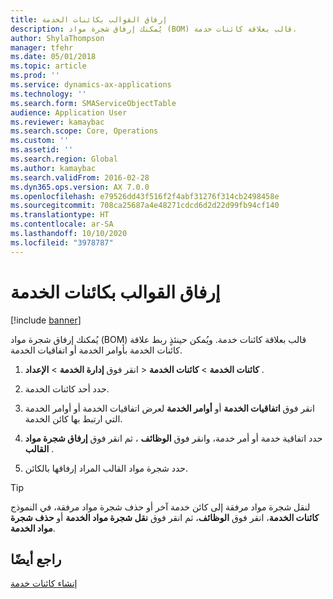 ```yaml
---
title: إرفاق القوالب بكائنات الخدمة
description: يُمكنك إرفاق شجرة مواد (BOM) قالب بعلاقة كائنات خدمة.
author: ShylaThompson
manager: tfehr
ms.date: 05/01/2018
ms.topic: article
ms.prod: ''
ms.service: dynamics-ax-applications
ms.technology: ''
ms.search.form: SMAServiceObjectTable
audience: Application User
ms.reviewer: kamaybac
ms.search.scope: Core, Operations
ms.custom: ''
ms.assetid: ''
ms.search.region: Global
ms.author: kamaybac
ms.search.validFrom: 2016-02-28
ms.dyn365.ops.version: AX 7.0.0
ms.openlocfilehash: e79526dd43f516f2f4abf31276f314cb2498458e
ms.sourcegitcommit: 708ca25687a4e48271cdcd6d2d22d99fb94cf140
ms.translationtype: HT
ms.contentlocale: ar-SA
ms.lasthandoff: 10/10/2020
ms.locfileid: "3978787"
---
```

# <a name="attach-templates-to-service-objects"></a>إرفاق القوالب بكائنات الخدمة    

[!include [banner](../includes/banner.md)]


يُمكنك إرفاق شجرة مواد (BOM) قالب بعلاقة كائنات خدمة. ويُمكن حينئذٍ ربط علاقة كائنات الخدمة بأوامر الخدمة أو اتفاقيات الخدمة.

1.  انقر فوق **إدارة الخدمة** \> **الإعداد‏‎** \> **كائنات الخدمة** \> **كائنات الخدمة** .

2.  حدد أحد كائنات الخدمة.

3.  انقر فوق **اتفاقيات الخدمة** أو **أوامر الخدمة** لعرض اتفاقيات الخدمة أو أوامر الخدمة التي ارتبط بها كائن الخدمة.

4.  حدد اتفاقية خدمة أو أمر خدمة، وانقر فوق **الوظائف** ، ثم انقر فوق **إرفاق شجرة مواد القالب** .

5.  حدد شجرة مواد القالب المراد إرفاقها بالكائن.


> [!TIP]
> <P>لنقل شجرة مواد مرفقة إلى كائن خدمة آخر أو حذف شجرة مواد مرفقة، في النموذج <STRONG>كائنات الخدمة</STRONG>، انقر فوق <STRONG>الوظائف</STRONG>، ثم انقر فوق <STRONG>نقل شجرة مواد الخدمة</STRONG> أو <STRONG>حذف شجرة مواد الخدمة</STRONG>.</P>



## <a name="see-also"></a>راجع أيضًا

[إنشاء كائنات خدمة](create-service-objects.md)

  


